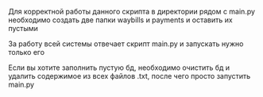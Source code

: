 Для корректной работы данного скрипта в директории рядом с main.py необходимо создать две папки waybills и payments и оставить их пустыми

За работу всей системы отвечает скрипт main.py и запускать нужно только его

Если вы хотите заполнить пустую бд, необходимо очистить бд и удалить содержимое из всех файлов .txt, после чего просто запустить main.py
